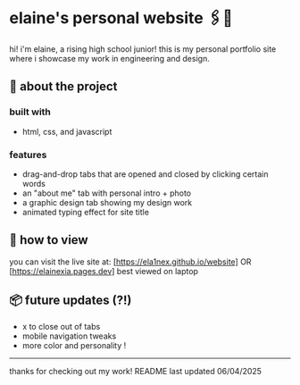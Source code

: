 # elaine's personal website 🖇️💾
hi! i'm elaine, a rising high school junior! this is my personal portfolio site where i showcase my work in engineering and design.

## 🦭 about the project
### built with
- html, css, and javascript

### features
- drag-and-drop tabs that are opened and closed by clicking certain words
- an "about me" tab with personal intro + photo
- a graphic design tab showing my design work
- animated typing effect for site title

## 🛒 how to view
you can visit the live site at: [https://ela1nex.github.io/website] OR [https://elainexia.pages.dev]
best viewed on laptop

## 📦 future updates (?!)
- x to close out of tabs
- mobile navigation tweaks
- more color and personality !

---

thanks for checking out my work!
README last updated 06/04/2025
